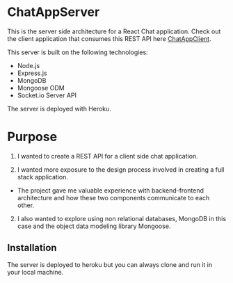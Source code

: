 # ChatAppServer

This is the server side architecture for a React Chat application. Check out the client application that consumes this REST API here [ChatAppClient](https://github.com/elewites/ChatAppClient.git).

This server is built on the following technologies: 
- Node.js
- Express.js
- MongoDB
- Mongoose ODM
- Socket.io Server API

The server is deployed with Heroku.

# Purpose

1. I wanted to create a REST API for a client side chat application. 

2. I wanted more exposure to the design process involved in creating a full stack application. 
- The project gave me valuable experience with backend-frontend architecture and how these two components communicate to each other.  

2. I also wanted to explore using non relational databases, MongoDB in this case and the object data modeling library Mongoose. 

## Installation

The server is deployed to heroku but you can always clone and run it in your local machine. 
